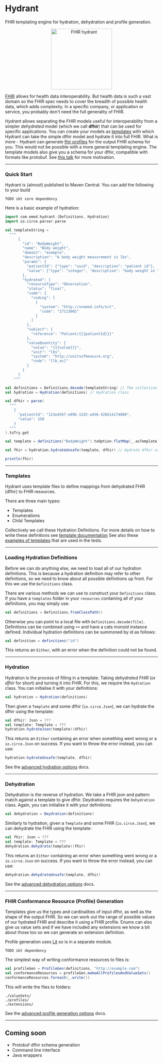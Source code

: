 # Hydrant
FHIR templating engine for hydration, dehydration and profile generation.
<p align="center">
    <img src="./hydrant.svg" alt="FHIR hydrant" width="200"/>
</p>

[FHIR](https://fhir.org/) allows for health data interoperability.
But health data is such a vast domain so the FHIR spec needs to cover the breadth of possible health data, which adds complexity.
In a specific company, or application or service, you probably don't need the full generality of FHIR.

_Hydrant_ allows separating the FHIR models useful for interoperability from a simpler _dehydrated_ model (which we call **dfhir**) that can be used for specific applications.
You can create your models as [templates](https://github.com/babylonhealth/fhir-hydrant/blob/main/docs/templates.md)
with which Hydrant can take the simple dfhir model and hydrate it into full FHIR.
What is more - Hydrant can generate [fhir profiles](https://build.fhir.org/profiling.html) for the output FHIR schema for you.
This would not be possible with a more general templating engine.
The template models also give you a schema for your dfhir, compatible with formats like protobuf.
See [this talk](https://www.youtube.com/watch?v=nD8DI6Years) for more motivation.

---

### Quick Start

Hydrant is (almost) published to Maven Central. You can add the following to your build
```
TODO sbt core dependency
```

Here is a basic example of hydration:
```scala
import com.emed.hydrant.{Definitions, Hydration}
import io.circe.parser.parse

val templateString =
  """
      {
        "id": "BodyWeight",
        "name": "Body weight",
        "domain": "example",
        "description": "A body weight measurement in lbs",
        "params": {
          "patientId": {"type": "uuid", "description": "patient id"},
          "value": {"type": "integer", "description": "body weight in lbs"}
        },
        "hydrated": {
          "resourceType": "Observation",
          "status": "final",
          "code": {
            "coding": [
              {
                "system": "http://snomed.info/sct",
                "code": "27113001"
              }
            ]
          },
          "subject": {
            "reference": "Patient/{{{patientId}}}"
          },
          "valueQuantity": {
            "value": "{{{value}}}",
            "unit": "lbs",
            "system": "http://unitsofmeasure.org",
            "code": "[lb_av]"
          }
        }
      }
    """

val definitions = Definitions.decode(templateString) // The collection of all hydration definitions
val hydration = Hydration(definitions) // Hydration class

val dfhir = parse(
  """
    {
      "patientId": "123e4567-e89b-12d3-a456-426614174000",
      "value": 150
    }
  """
).toTry.get

val template = definitions("BodyWeight").toOption.flatMap(_.asTemplate).get // The template we will use to hydrate

val fhir = hydration.hydrateUnsafe(template, dfhir) // Hydrate dfhir using template

println(fhir)
```

---

### Templates
Hydrant uses template files to define mappings from dehydrated FHIR (dfhir) to FHIR resources.

There are three main types:
- Templates
- Enumerations
- Child Templates

Collectively we call these Hydration Definitions.
For more details on how to write these definitions see [template documentation](https://github.com/babylonhealth/fhir-hydrant/blob/main/docs/templates.md)
See also these [examples of templates](https://github.com/babylonhealth/fhir-hydrant/tree/main/core/src/test/resources/template) that are used in the tests.

---

### Loading Hydration Definitions

Before we can do anything else, we need to load all of our hydration definitions.
This is because a hydration definition may refer to other definitions, so we need to know about all possible definitions up front.
For this we use the `Definitions` class.  

There are various methods we can use to construct your `Definitions` class.
If you have a `templates` folder in your `resources` containing all of your definitions, you may simply use:
```scala
val definitions = Definitions.fromClassPath()
```
Otherwise you can point to a local file with `Definitions.decode(file)`.
Definitions can be combined using `++` and have a cats monoid instance defined.
Individual hydration definitions can be summoned by id as follows:
```scala
val definition = definitions("id")
```
This returns an `Either`, with an error when the definition could not be found.

---

### Hydration

Hydration is the process of filling in a template. Taking _dehydrated FHIR_ (or _dfhir_ for short) and turning it into FHIR.
For this, we require the `Hydration` class. You can initialise it with your definitions:
```scala
val hydration = Hydration(definitions)
```
Then given a `Template` and some dfhir (`io.circe.Json`), we can hydrate the dfhir using the template:
```scala
val dfhir: Json = ???
val template: Template = ???
hydration.hydrateJson(template)(dfhir)
```
This returns an `Either` containing an error when something went wrong or a `io.circe.Json` on success.
If you want to throw the error instead, you can use:
```scala
hydration.hydrateUnsafe(template, dfhir)
```
See the [advanced hydration options](https://github.com/babylonhealth/fhir-hydrant/blob/main/docs/hydration.md) docs.

---

### Dehydration
Dehydration is the reverse of hydration. We take a FHIR json and pattern match against a template to give dfhir.
Deydration requires the `Dehydration` class. Again, you can initialise it with your definitions:
```scala
val dehydration = Deydration(definitions)
```
Similarly to hydration, given a `Template` and some FHIR (`io.circe.Json`), we can dehydrate the FHIR using the template:
```scala
val fhir: Json = ???
val template: Template = ???
dehydration.dehydrate(template)(fhir)
```
This returns an `Either` containing an error when something went wrong or a `io.circe.Json` on success.
If you want to throw the error instead, you can use:
```scala
dehydration.dehydrateUnsafe(template, dfhir)
```
See the [advanced dehydration options](https://github.com/babylonhealth/fhir-hydrant/blob/main/docs/dehydration.md) docs.

---

### FHIR Conformance Resource (Profile) Generation
Templates give us the types and cardinalities of input dfhir, as well as the shape of the output FHIR.
So we can work out the range of possible values of our hydrated FHIR and describe it using a FHIR profile.
Enums can also give us value sets and if we have included any extensions we know a bit about those too so we can generate an extension definition.

Profile generation uses [Lit](https://github.com/babylonhealth/lit-fhir) so is in a separate module.
```
TODO sbt dependency
```

The simplest way of writing conformance resources to files is:
```scala
val profileGen = ProfileGen(definitions, "http://example.com")
val conformanceResources = profileGen.makeAllProfilesAndValueSets()
conformanceResources.foreach(_.write())
```

This will write the files to folders:
```
./valueSets/
./profiles/
./extensions/
```
See the [advanced profile generation options](https://github.com/babylonhealth/fhir-hydrant/blob/main/docs/profilegen.md) docs.

---

## Coming soon
- Protobuf dfhir schema generation
- Command line interface
- Java wrappers